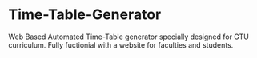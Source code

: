 # Time-Table-Generator

Web Based Automated Time-Table generator specially designed for GTU curriculum.
Fully fuctionial with a website for faculties and students.

